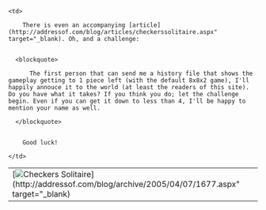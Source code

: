 <table>
  <tr>
    <td>
      [<img alt="Checkers Solitaire" src="http://www.addressof.com/articles/checkerssolitaire_v0.1.jpg" border="0" />](http://addressof.com/blog/archive/2005/04/07/1677.aspx" target="_blank)
    </td>

    <td>

        There is even an accompanying [article](http://addressof.com/blog/articles/checkerssolitaire.aspx" target="_blank). Oh, and a challenge:


      <blockquote>

          The first person that can send me a history file that shows the gameplay getting to 1 piece left (with the default 8x8x2 game), I'll happily annouce it to the world (at least the readers of this site). Do you have what it takes? If you think you do; let the challenge begin. Even if you can get it down to less than 4, I'll be happy to mention your name as well.

      </blockquote>


        Good luck!

    </td>
  </tr>
</table>